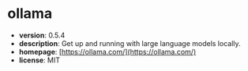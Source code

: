 # ollama

- **version**: 0.5.4
- **description**: Get up and running with large language models locally.
- **homepage**: [https://ollama.com/](https://ollama.com/)
- **license**: MIT

